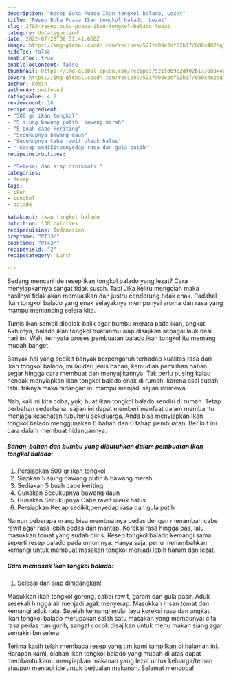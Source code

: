 ```yaml
---
description: "Resep Buka Puasa Ikan tongkol balado, Lezat"
title: "Resep Buka Puasa Ikan tongkol balado, Lezat"
slug: 2702-resep-buka-puasa-ikan-tongkol-balado-lezat
category: Uncategorized
date: 2022-07-28T08:51:41.660Z
image: https://img-global.cpcdn.com/recipes/521fd09e2df02b17/680x482cq70/ikan-tongkol-balado-foto-resep-utama.jpg
hideToc: false
enableToc: true
enableTocContent: false
thumbnail: https://img-global.cpcdn.com/recipes/521fd09e2df02b17/680x482cq70/ikan-tongkol-balado-foto-resep-utama.jpg
cover: https://img-global.cpcdn.com/recipes/521fd09e2df02b17/680x482cq70/ikan-tongkol-balado-foto-resep-utama.jpg
author: Admin
authorAv: notfound
ratingvalue: 4.2
reviewcount: 18
recipeingredient:
- "500 gr ikan tongkol"
- "5 siung bawang putih  bawang merah"
- "5 buah cabe keriting"
- "Secukupnya bawang daun"
- "Secukupnya Cabe rawit uleuk halus"
- " Kecap sedikitpenyedap rasa dan gula putih"
recipeinstructions:

- "Selesai dan siap dinikmati!"
categories:
- Resep
tags:
- ikan
- tongkol
- balado

katakunci: ikan tongkol balado 
nutrition: 138 calories
recipecuisine: Indonesian
preptime: "PT33M"
cooktime: "PT43M"
recipeyield: "2"
recipecategory: Lunch

---
```



Sedang mencari ide resep ikan tongkol balado yang lezat? Cara menyiapkannya sangat tidak susah. Tapi Jika keliru mengolah maka hasilnya tidak akan memuaskan dan justru cenderung tidak enak. Padahal ikan tongkol balado yang enak selayaknya mempunyai aroma dan rasa yang mampu memancing selera kita.


Tumis ikan sambil dibolak-balik agar bumbu merata pada ikan, angkat. Akhirnya, balado ikan tongkol buatanmu siap disajikan sebagai lauk nasi hari ini. Wah, ternyata proses pembuatan balado ikan tongkol itu memang mudah banget.

Banyak hal yang sedikit banyak berpengaruh terhadap kualitas rasa dari ikan tongkol balado, mulai dari jenis bahan, kemudian pemilihan bahan segar hingga cara membuat dan menyajikannya. Tak perlu pusing kalau hendak menyiapkan ikan tongkol balado enak di rumah, karena asal sudah tahu triknya maka hidangan ini mampu menjadi sajian istimewa.


Nah, kali ini kita coba, yuk, buat ikan tongkol balado sendiri di rumah. Tetap berbahan sederhana, sajian ini dapat memberi manfaat dalam membantu menjaga kesehatan tubuhmu sekeluarga. Anda bisa menyiapkan Ikan tongkol balado menggunakan 6 bahan dan 0 tahap pembuatan. Berikut ini cara dalam membuat hidangannya.

<!--inarticleads1-->

##### Bahan-bahan dan bumbu yang dibutuhkan dalam pembuatan Ikan tongkol balado:

1. Persiapkan 500 gr ikan tongkol
1. Siapkan 5 siung bawang putih &amp; bawang merah
1. Sediakan 5 buah cabe keriting
1. Gunakan Secukupnya bawang daun
1. Gunakan Secukupnya Cabe rawit uleuk halus
1. Persiapkan  Kecap sedikit,penyedap rasa dan gula putih


Namun beberapa orang bisa membuatnya pedas dengan menambah cabe rawit agar rasa lebih pedas dan mantap. Koreksi rasa hingga pas, lalu masukkan tomat yang sudah diiris. Resep tongkol balado kemangi sama seperti resep balado pada umumnya. Hanya saja, perlu menambahkan kemangi untuk membuat masakan tongkol menjadi lebih harum dan lezat. 

<!--inarticleads2-->

##### Cara memasak Ikan tongkol balado:


1. Selesai dan siap dihidangkan!

Masukkan ikan tongkol goreng, cabai rawit, garam dan gula pasir. Aduk sesekali hingga air menjadi agak menyerap. Masukkan irisan tomat dan kemangi aduk rata. Setelah kemangi mulai layu koreksi rasa dan angkat. Ikan tongkol balado merupakan salah satu masakan yang mempunyai cita rasa pedas nan gurih, sangat cocok disajikan untuk menu makan siang agar semakin berselera. 

Terima kasih telah membaca resep yang tim kami tampilkan di halaman ini. Harapan kami, olahan Ikan tongkol balado yang mudah di atas dapat membantu kamu menyiapkan makanan yang lezat untuk keluarga/teman ataupun menjadi ide untuk berjualan makanan. Selamat mencoba!
